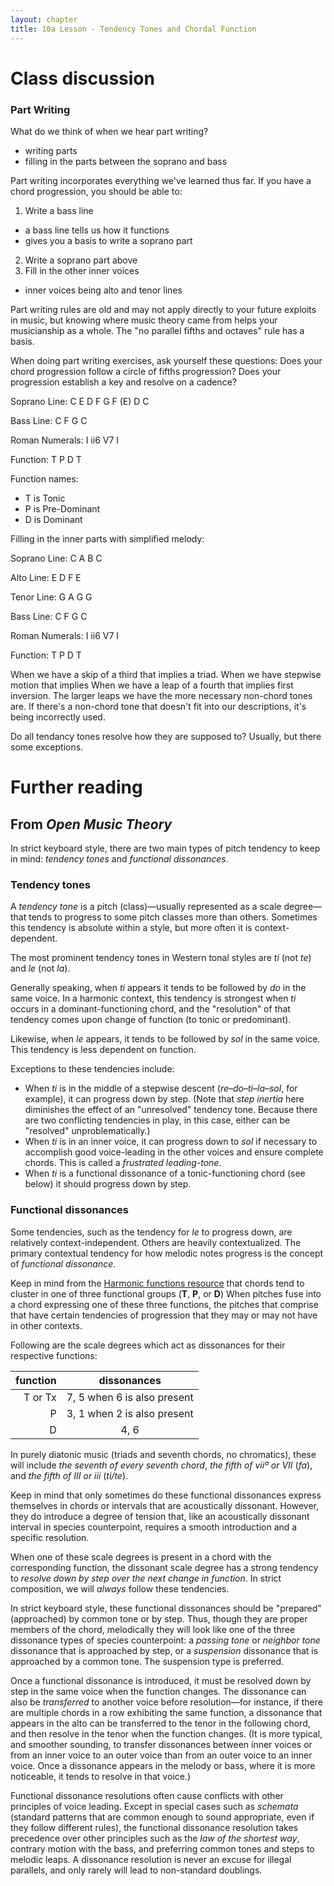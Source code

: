 ```yaml
---
layout: chapter
title: 10a Lesson - Tendency Tones and Chordal Function
---
```


# Class discussion

### Part Writing 

What do we think of when we hear part writing?
- writing parts
- filling in the parts between the soprano and bass

Part writing incorporates everything we've learned thus far.
If you have a chord progression, you should be able to:
1. Write a bass line
  - a bass line tells us how it functions
  - gives you a basis to write a soprano part
2. Write a soprano part above
3. Fill in the other inner voices
  - inner voices being alto and tenor lines
  
Part writing rules are old and may not apply directly to your future exploits in music, but knowing where music theory came from helps your musicianship as a whole. 
The "no parallel fifths and octaves" rule has a basis.

When doing part writing exercises, ask yourself these questions:
Does your chord progression follow a circle of fifths progression? 
Does your progression establish a key and resolve on a cadence?

Soprano Line:   C E D F G F (E) D C

Bass Line:      C   F   G         C

Roman Numerals: I   ii6 V7        I

Function:       T   P   D         T

Function names:
- T is Tonic
- P is Pre-Dominant
- D is Dominant

Filling in the inner parts with simplified melody:

Soprano Line:   C  A   B  C

Alto Line:      E  D   F  E

Tenor Line:     G  A   G  G

Bass Line:      C  F   G  C

Roman Numerals: I  ii6 V7 I

Function:       T  P   D  T

When we have a skip of a third that implies a triad.
When we have stepwise motion that implies 
When we have a leap of a fourth that implies first inversion.
The larger leaps we have the more necessary non-chord tones are.
If there's a non-chord tone that doesn't fit into our descriptions, it's being incorrectly used.

Do all tendancy tones resolve how they are supposed to? 
Usually, but there some exceptions. 

# Further reading

## From *Open Music Theory*

In strict keyboard style, there are two main types of pitch tendency to keep in mind: *tendency tones* and *functional dissonances*.

### Tendency tones

A *tendency tone* is a pitch (class)—usually represented as a scale degree—that tends to progress to some pitch classes more than others. Sometimes this tendency is absolute within a style, but more often it is context-dependent.

The most prominent tendency tones in Western tonal styles are *ti* (not *te*) and *le* (not *la*). 

Generally speaking, when *ti* appears it tends to be followed by *do* in the same voice. In a harmonic context, this tendency is strongest when *ti* occurs in a dominant-functioning chord, and the "resolution" of that tendency comes upon change of function (to tonic or predominant).

Likewise, when *le* appears, it tends to be followed by *sol* in the same voice. This tendency is less dependent on function.

Exceptions to these tendencies include:

- When *ti* is in the middle of a stepwise descent (*re*–*do*–*ti*–*la*–*sol*, for example), it can progress down by step. (Note that *step inertia* here diminishes the effect of an "unresolved" tendency tone. Because there are two conflicting tendencies in play, in this case, either can be "resolved" unproblematically.)  
- When *ti* is in an inner voice, it can progress down to *sol* if necessary to accomplish good voice-leading in the other voices and ensure complete chords. This is called a *frustrated leading-tone*.  
- When *ti* is a functional dissonance of a tonic-functioning chord (see below) it should progress down by step.

### Functional dissonances

Some tendencies, such as the tendency for *le* to progress down, are relatively context-independent. Others are heavily contextualized. The primary contextual tendency for how melodic notes progress is the concept of *functional dissonance*.

Keep in mind from the [Harmonic functions resource](harmonicFunctions.html) that chords tend to cluster in one of three functional groups (**T**, **P**, or **D**) When pitches fuse into a chord expressing one of these three functions, the pitches that comprise that have certain tendencies of progression that they may or may not have in other contexts.

Following are the scale degrees which act as dissonances for their respective functions:

| function	| dissonances	|
| -: | :-: |
| T or Tx	| 7, 5 when 6 is also present	
| P	| 3, 1 when 2 is also present
| D	| 4, 6

In purely diatonic music (triads and seventh chords, no chromatics), these will include *the seventh of every seventh chord*, *the fifth of viiº or VII* (*fa*), and *the fifth of III or iii* (*ti/te*).

Keep in mind that only sometimes do these functional dissonances express themselves in chords or intervals that are acoustically dissonant. However, they do introduce a degree of tension that, like an acoustically dissonant interval in species counterpoint, requires a smooth introduction and a specific resolution.

When one of these scale degrees is present in a chord with the corresponding function, the dissonant scale degree has a strong tendency to *resolve down by step over the next change in function*. In strict composition, we will *always* follow these tendencies. 

In strict keyboard style, these functional dissonances should be "prepared" (approached) by common tone or by step. Thus, though they are proper members of the chord, melodically they will look like one of the three dissonance types of species counterpoint: a *passing tone* or *neighbor tone* dissonance that is approached by step, or a *suspension* dissonance that is approached by a common tone. The suspension type is preferred.

Once a functional dissonance is introduced, it must be resolved down by step in the same voice when the function changes. The dissonance can also be *transferred* to another voice before resolution—for instance, if there are multiple chords in a row exhibiting the same function, a dissonance that appears in the alto can be transferred to the tenor in the following chord, and then resolve in the tenor when the function changes. (It is more typical, and smoother sounding, to transfer dissonances between inner voices or from an inner voice to an outer voice than from an outer voice to an inner voice. Once a dissonance appears in the melody or bass, where it is more noticeable, it tends to resolve in that voice.)

Functional dissonance resolutions often cause conflicts with other principles of voice leading. Except in special cases such as *schemata* (standard patterns that are common enough to sound appropriate, even if they follow different rules), the functional dissonance resolution takes precedence over other principles such as the *law of the shortest way*, contrary motion with the bass, and preferring common tones and steps to melodic leaps. A dissonance resolution is never an excuse for illegal parallels, and only rarely will lead to non-standard doublings.
